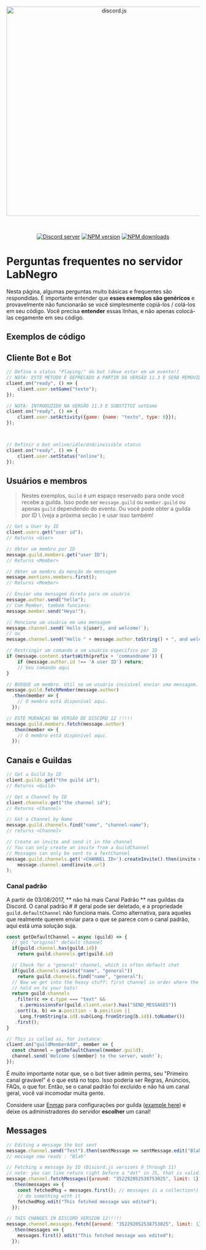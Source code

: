 <div align="center">
  <br />
  <p>
    <a href="https://discord.js.org"><img src="https://discord.js.org/static/logo.svg" width="546" alt="discord.js" /></a>
  </p>
  <br />
  <p>
    <a href="https://discord.gg/WMMWKhP"><img src="https://discordapp.com/api/guilds/222078108977594368/embed.png" alt="Discord server" /></a>
    <a href="https://www.npmjs.com/package/discord.js"><img src="https://img.shields.io/npm/v/discord.js.svg?maxAge=3600" alt="NPM version" /></a>
    <a href="https://www.npmjs.com/package/discord.js"><img src="https://img.shields.io/npm/dt/discord.js.svg?maxAge=3600" alt="NPM downloads" /></a>

  </p>
</div>

# Perguntas frequentes no servidor LabNegro


Nesta página, algumas perguntas muito básicas e frequentes são respondidas. É importante entender que **esses exemplos são genéricos** e provavelmente não funcionarão se você simplesmente copiá-los / colá-los em seu código. Você precisa **entender** essas linhas, e não apenas colocá-las cegamente em seu código.

## Exemplos de código

## Cliente Bot e Bot

```javascript
// Defina o status "Playing:" do bot (deve estar em um evento!)
// NOTA: ESTE MÉTODO É DEPRECADO A PARTIR DA VERSÃO 11.3 E SERÁ REMOVIDO NA VERSÃO 12
client.on("ready", () => {
    client.user.setGame("texto");
});

// NOTA: INTRODUZIDO NA VERSÃO 11.3 E SUBSTITUI setGame
client.on("ready", () => {
    client.user.setActivity({game: {name: "texto", type: 0}});
});



// Definir o bot online/idle/dnd/invisible status
client.on("ready", () => {
    client.user.setStatus("online");
});
```

## Usuários e membros

> Nestes exemplos, `Guild` é um espaço reservado para onde você recebe a guilda. Isso pode ser `message.guild` ou `member.guild` ou apenas `guild` dependendo do evento. Ou você pode obter a guilda por ID \ (veja a próxima seção \) e usar isso também!

```javascript
// Get a User by ID
client.users.get("user id");
// Returns <User>
```

```javascript
// Obter um membro por ID
message.guild.members.get("user ID");
// Returns <Member>
```

```javascript
// Obter um membro da menção de mensagem
message.mentions.members.first();
// Returns <Member>
```

```javascript
// Enviar uma mensagem direta para um usuário
message.author.send("hello");
// Com Member, também funciona:
message.member.send("Heya!");
```

```javascript
// Mencione um usuário em uma mensagem
message.channel.send(`Hello ${user}, and welcome!`);
// ou
message.channel.send("Hello " + message.author.toString() + ", and welcome!");
```

```javascript
// Restringir um comando a um usuário específico por ID
if (message.content.startsWith(prefix + 'commandname')) {
    if (message.author.id !== 'A user ID') return;
    // Seu comando aqui
}
```

```javascript
// BUSQUE um membro. Útil se um usuário invisível enviar uma mensagem.
message.guild.fetchMember(message.author)
  .then(member => {
    // O membro está disponível aqui.
  });

// ESTE MUDANÇAS NA VERSÃO DE DISCORD 12 !!!!!
message.guild.members.fetch(message.author)
  .then(member => {
    // O membro está disponível aqui.
  });
```

## Canais e Guildas

```javascript
// Get a Guild by ID
client.guilds.get("the guild id");
// Returns <Guild>
```

```javascript
// Get a Channel by ID
client.channels.get("the channel id");
// Returns <Channel>
```

```javascript
// Get a Channel by Name
message.guild.channels.find("name", "channel-name");
// returns <Channel>
```

```javascript
// Create an invite and send it in the channel
// You can only create an invite from a GuildChannel
// Messages can only be sent to a TextChannel
message.guild.channels.get('<CHANNEL ID>').createInvite().then(invite =>
    message.channel.send(invite.url)
);
```

### Canal padrão

A partir de 03/08/2017, ** não há mais Canal Padrão ** nas guildas da Discord. O canal padrão # # geral pode ser deletado, e a propriedade `guild.defaultChannel` não funciona mais. Como alternativa, para aqueles que realmente querem enviar para o que se parece com o canal padrão, aqui está uma solução suja.

```javascript
const getDefaultChannel = async (guild) => {
  // get "original" default channel
  if(guild.channel.has(guild.id))
    return guild.channels.get(guild.id)

  // Check for a "general" channel, which is often default chat
  if(guild.channels.exists("name", "general"))
    return guild.channels.find("name", "general");
  // Now we get into the heavy stuff: first channel in order where the bot can speak
  // hold on to your hats!
  return guild.channels
   .filter(c => c.type === "text" &&
     c.permissionsFor(guild.client.user).has("SEND_MESSAGES"))
   .sort((a, b) => a.position - b.position ||
     Long.fromString(a.id).sub(Long.fromString(b.id)).toNumber())
   .first();
}

// This is called as, for instance:
client.on("guildMemberAdd", member => {
  const channel = getDefaultChannel(member.guild);
  channel.send(`Welcome ${member} to the server, wooh!`);
});
```


É muito importante notar que, se o bot tiver admin perms, seu "Primeiro canal gravável" é o que está no topo. Isso poderia ser Regras, Anúncios, FAQs, o que for. Então, se o canal padrão foi excluído e não há um canal geral, você vai incomodar muita gente.

Considere usar [Enmap](https://npmjs.com/package/enmap) para configurações por guilda \([example here](https://gist.github.com/eslachance/5c539ccebde9fa76340fb5d54889aa22)\) e deixe os administradores do servidor **escolher** um canal!

## Messages

```javascript
// Editing a message the bot sent
message.channel.send("Test").then(sentMessage => sentMessage.edit("Blah"));
// message now reads : "Blah"
```

```javascript
// Fetching a message by ID (Discord.js versions 9 through 11)
// note: you can line return right before a "dot" in JS, that is valid.
message.channel.fetchMessages({around: "352292052538753025", limit: 1})
  .then(messages => {
    const fetchedMsg = messages.first(); // messages is a collection!)
    // do something with it
    fetchedMsg.edit("This fetched message was edited");
  });

// THIS CHANGES IN DISCORD VERSION 12!!!!!
message.channel.messages.fetch({around: "352292052538753025", limit: 1})
  .then(messages => {
    messages.first().edit("This fetched message was edited");
  });
```


